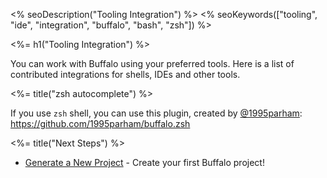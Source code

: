 <% seoDescription("Tooling Integration") %>
<% seoKeywords(["tooling", "ide", "integration", "buffalo", "bash", "zsh"]) %>

<%= h1("Tooling Integration") %>

You can work with Buffalo using your preferred tools. Here is a list of contributed integrations for shells, IDEs and other tools.

<%= title("zsh autocomplete") %>

If you use `zsh` shell, you can use this plugin, created by [@1995parham](https://github.com/1995parham): https://github.com/1995parham/buffalo.zsh

<%= title("Next Steps") %>

* [Generate a New Project](/en/docs/new-project) - Create your first Buffalo project!